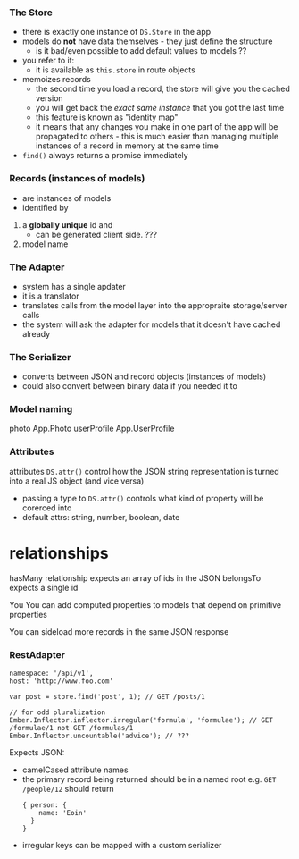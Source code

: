 ### The Store

* there is exactly one instance of `DS.Store` in the app
* models do **not** have data themselves - they just define the structure
    * is it bad/even possible to add default values to models ??
* you refer to it:
    * it is available as `this.store` in route objects
* memoizes records
    * the second time you load a record, the store will give you the cached version
    * you will get back the *exact same instance* that you got the last time
    * this feature is known as "identity map"
    * it means that any changes you make in one part of the app will be
      propagated to others - this is much easier than managing multiple
      instances of a record in memory at the same time
* `find()` always returns a promise immediately

### Records (instances of models)
* are instances of models
* identified by 

1. a **globally unique** id and 
    * can be generated client side.
        ???
2. model name

### The Adapter

* system has a single apdater
* it is a translator
* translates calls from the model layer into the appropraite storage/server calls
* the system will ask the adapter for models that it doesn't have cached already

### The Serializer

* converts between JSON and record objects (instances of models)
* could also convert between binary data if you needed it to


### Model naming

photo           App.Photo
userProfile     App.UserProfile

### Attributes

attributes `DS.attr()` control how the JSON string representation is turned into a real JS object (and vice versa)
* passing a type to `DS.attr()` controls what kind of property will be corerced into
* default attrs: string, number, boolean, date


# relationships
hasMany relationship expects an array of ids in the JSON
belongsTo expects a single id

You
You can add computed properties to models that depend on primitive properties

You can sideload more records in the same JSON response

### RestAdapter

```
namespace: '/api/v1',
host: 'http://www.foo.com'

var post = store.find('post', 1); // GET /posts/1

// for odd pluralization
Ember.Inflector.inflector.irregular('formula', 'formulae'); // GET /formulae/1 not GET /formulas/1
Ember.Inflector.uncountable('advice'); // ???
```

Expects JSON:
* camelCased attribute names
* the primary record being returned should be in a named root e.g. `GET
  /people/12` should return
  ```
  { person: {
      name: 'Eoin'
    }
  }
* irregular keys can be mapped with a custom serializer


